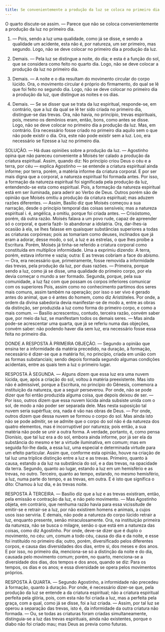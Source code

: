```yaml
---
title: Se convenientemente a produção da luz se coloca no primeiro dia
---
```


O quarto discute-se assim. — Parece que não se coloca convenientemente a produção da luz no primeiro dia.  

1. — Pois, sendo a luz uma qualidade, como já se disse, e sendo a qualidade um acidente, esta não é, por natureza, um ser primeiro, mas segundo. Logo, não se deve colocar no primeiro dia a produção da luz.  

2. Demais. — Pela luz se distingue a noite, do dia; e esta é a função do sol, que se considera como feito no quarto dia. Logo, não se deve colocar a produção da luz no primeiro dia.  

3. Demais. — A noite e o dia resultam do movimento circular do corpo lúcido. Ora, o movimento circular é próprio do firmamento, do qual se lê que foi feito no segundo dia. Logo, não se deve colocar no primeiro dia a produção da luz, que distingue as noites e os dias.  

4. Demais. — Se se disser que se trata da luz espiritual, responde-se, em contrário, que a luz da qual se lê ter sido criada no primeiro dia, distingue-se das trevas. Ora, não havia, no princípio, trevas espirituais, pois, mesmo os demônios eram, então, bons, como antes se disse. Logo, não se deve colocar no primeiro dia a produção da luz.  Mas, em contrário. Era necessário fosse criado no primeiro dia aquilo sem o que não pode existir o dia. Ora, este não pode existir sem a luz. Loo, era necessário se fizesse a luz no primeiro dia.  

SOLUÇÃO. — Há duas opiniões sobre a produção da luz. — Agostinho opina que não pareceu conveniente a Moisés ter calado a produção da criatura espiritual. Assim, quando diz: No princípio criou Deus o céu e a terra, por céu — explica Agostinho — se entende a criatura espiritual ainda informe; por terra, porém, a matéria informe da criatura corporal. E por ser mais digna que a corporal, a natureza espiritual foi formada antes. Por isso, a formação da natureza espiritual foi significada pela produção da luz, entendendo-se esta como espiritual. Pois, a formação da natureza espiritual está em ser iluminada, para aderir ao Verbo de Deus.  Outros porém são de opinião que Moisés omitiu a produção da criatura espiritual; mas aduzem razões diferentes. — Assim, Basílio diz que Moisés começou a sua narração, desde o princípio temporal das coisas sensíveis; mas a natureza espiritual i. é, angélica, a omitiu, porque foi criada antes. — Crisóstomo, porém, dá outra razão. Moisés falava a um povo rude, capaz de apreender só o corporal, e queria fazê- lo abandonar a idolatria. Ora, dar-lhes-ia ocasião à ela, se lhes falasse em quaisquer substâncias superiores a todas as criaturas corpóreas; pois as tomariam como deuses, inclinados que já eram a adorar, desse modo, o sol, a luz e as estrelas, o que lhes proíbe a Escritura.  Porém, Moisés já tinha-se referido a criatura corporal como constituída em multíplice informidade. Uma a exprimiu dizendo: A terra, porém, estava informe e vazia; outra: E as trevas cobriam a face do abismo. — Ora, era necessário que, primeiramente, fosse removida a informidade das trevas, pela produção da luz, por duas razões. — Primeira, porque sendo a luz, como já se disse, uma qualidade do primeiro corpo, por ela devia começar o mundo a ser formado. Segunda, porque, pela sua comunidade, a luz faz com que possam os corpos inferiores comunicar com os superiores Pois, assim como no conhecimento partimos dos seres mais comuns, assim também na operação; por isso o ser vivo é gerado antes do animal, que o é antes do homem, como diz Aristóteles. Por onde, a ordem da divina sabedoria devia manifestar-se de modo a, entre as obras da distinção, ser produzida a luz como forma do primeiro corpo, e como a mais comum. — Basílio acrescentou, contudo, terceira razão, convém saber que, por meio da luz, se manifestam todos os demais seres. — Mas ainda pode-se acrescentar uma quarta, que já se referiu numa das objeções, convém saber: não podendo haver dia sem luz, era necessário fosse essa feita no primeiro dia.  

DONDE A RESPOSTA À PRIMEIRA OBJEÇÃO. — Segundo a opinião que ensina ter a informidade da matéria precedido, na duração, à formação, necessário é dizer-se que a matéria foi, no princípio, criada em união com as formas substanciais; sendo depois formada segundo algumas condições acidentais, entre as quais tem a luz o primeiro lugar.  

RESPOSTA À SEGUNDA. — Alguns dizem que essa luz era uma nuvem lúcida, que, após a criação do sol, voltou à matéria preexistente. Mas isto não é admissível, porque a Escritura, no princípio do Gênesis, comemora a instituição da natureza, que a seguir perseverou. Por onde, não se pode dizer que foi então produzida alguma coisa, que depois deixou de ser. — Por isso, outros dizem que essa nuvem lúcida ainda subsiste unida com o sol, de modo a não poder ser separada dele. Mas nesta suposição tal nuvem seria supérflua; ora, nada é vão nas obras de Deus. — Por onde, outros dizem que dessa nuvem se formou o corpo do sol. Mas ainda isto não se pode admitir, se se admite que o corpo do sol não é da natureza dos quatro elementos, mas é incorruptível por natureza; pois então, a sua matéria não pode se unir a outra forma.  A verdade, portanto, é, como pensa Dionísio, que tal luz era a do sol, embora ainda informe, por já ser ela da substância do mesmo e ter a virtude iluminativa, em comum; mas em seguida foi-lhe dada, a essa luz, uma especial e determinada virtude para um efeito particular. Assim que, conforme esta opinião, houve na criação de tal luz uma tríplice distinção entre a luz e as trevas. Primeiro, quanto à causa, estando a da luz na substância do sol, e a das trevas, na opacidade da terra. Segundo, quanto ao lugar, estando a luz em um hemisfério e as trevas, no outro. Terceiro, quanto ao tempo, estando, no mesmo hemisfério, a luz, numa parte do tempo, e as trevas, em outra. E é isto que significa o dito: Chamou à luz dia, e às trevas noite.  

RESPOSTA À TERCEIRA. — Basílio diz que a luz e as trevas existiram, então, pela emissão e contração da luz, e não pelo movimento. — Mas Agostinho objeta, em contrário, que nenhuma razão havia para essa vicissitude de emitir-se e retrair-se a luz, por não existirem homens e animais, a cujos usos isso serviria. E demais, não pode a natureza do corpo lúcido retrair a luz, enquanto presente, senão miraculosamente. Ora, na instituição primeira da natureza, não se busca o milagre, senão o que está em a natureza das coisas, como diz Agostinho.  Por onde, deve-se dizer que é duplo o movimento, no céu: um, comum a todo céu, causa do dia e da noite, e esse foi instituído no primeiro dia; outro, porém, diversificado pelos diferentes corpos, e causa das diversidades dos dias, entre si, dos meses e dos anos. E por isso, no primeiro dia, menciona-se só a distinção da noite e do dia, causada pelo movimento comum; porém, no quarto, menciona-se a diversidade dos dias, dos tempos e dos anos, quando se diz: Para os tempos, os dias e os anos; e essa diversidade se opera pelos movimentos próprios.  

RESPOSTA À QUARTA. — Segundo Agostinho, a informidade não precedeu à formação, quanto à duração. Por onde, é necessário dizer-se que, pela produção da luz se entende a da criatura espiritual; não a criatura espiritual perfeita pela glória, pois, com esta não foi criada a luz, mas a perfeita pela graça, com a qual, como já se disse, foi a luz criada. — Assim, por tal luz se operou a separação das trevas, isto é, da informidade da outra criatura não formada. — Ou, se todas as criaturas foram criadas simultaneamente, distinguia-se a luz das trevas espirituais, ainda não existentes, porque o diabo não foi criado mau; mas Deus as previa como futuras.